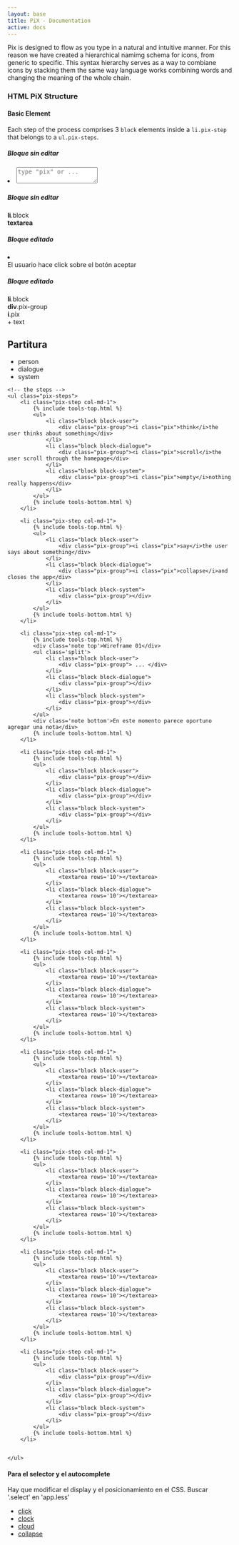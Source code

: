 ```yaml
---
layout: base
title: PiX - Documentation
active: docs
---
```


<p>Pix is designed to flow as you type in a natural and intuitive manner. For this reason we have created a hierarchical namimg schema for icons, from generic to specific. This syntax hierarchy serves as a way to combiane icons by stacking them the same way language works combining words and changing the meaning of the whole chain.</p>

<h3>HTML PiX Structure</h3>
<h4>Basic Element</h4>
Each step of the process comprises 3 <code>block</code> elements inside a <code>li.pix-step</code> that belongs to a <code>ul.pix-steps</code>.


<div class="row">
	<div class="col-md-3">
		<h5>Bloque sin editar</h5>
		<li class='block'>
			<textarea placeholder='type "pix" or ...'></textarea>
		</li>
	</div>
	<div class="col-md-3">
		<h5>Bloque sin editar</h5>
		<div class='docs-block'>
			<strong>li</strong>.block<br>
			<div class='docs-block docs-bk'>
				<strong>textarea</strong>
			</div>
		</div>
	</div>
	<div class="col-md-3">
		<h5>Bloque editado</h5>
		<li class='block'>
			<div class="pix-group">
				<i class="pix pix-click"></i>El usuario hace click sobre el botón aceptar
			</div>
		</li>
	</div>
	<div class="col-md-3">
		<h5>Bloque editado</h5>
		<div class="docs-block">
			<strong>li</strong>.block
			<div class="docs-block">
				<strong>div</strong>.pix-group<br>
				<div class="docs-block">
					<strong>i</strong>.pix 
				</div> + text
			</div>
		</div>
	</div>
</div>

<h2>Partitura</h2>

<div class="pix-score">
	<!-- the score header -->
	<ul class="pix-header col-md-1">
		<li class="block block-user">
			<div class="pix-group"><i class='pix pix-person'></i><label>person</label></div>
		</li>
		<li class="block block-dialogue">
			<div class="pix-group"><i class='pix pix-dialogue'></i><label>dialogue</label></div>
		</li>
		<li class="block block-system">
			<div class="pix-group"><i class='pix pix-system'></i><label>system</label></div>
		</li>
	</ul>

	<!-- the steps -->
	<ul class="pix-steps">
		<li class="pix-step col-md-1">
			{% include tools-top.html %}
			<ul>
				<li class="block block-user">
					<div class="pix-group"><i class="pix">think</i>the user thinks about something</div>
				</li>
				<li class="block block-dialogue">
					<div class="pix-group"><i class="pix">scroll</i>the user scroll through the homepage</div>
				</li>
				<li class="block block-system">
					<div class="pix-group"><i class="pix">empty</i>nothing really happens</div>
				</li>
			</ul>
			{% include tools-bottom.html %}
		</li>
		
		<li class="pix-step col-md-1">
			{% include tools-top.html %}
			<ul>
				<li class="block block-user">
					<div class="pix-group"><i class="pix">say</i>the user says about something</div>
				</li>
				<li class="block block-dialogue">
					<div class="pix-group"><i class="pix">collapse</i>and closes the app</div>
				</li>
				<li class="block block-system">
					<div class="pix-group"></div>
				</li>
			</ul>
			{% include tools-bottom.html %}
		</li>
		
		<li class="pix-step col-md-1">
			{% include tools-top.html %}
			<div class='note top'>Wireframe 01</div>
			<ul class='split'>
				<li class="block block-user">
					<div class="pix-group"> ... </div>
				</li>
				<li class="block block-dialogue">
					<div class="pix-group"></div>
				</li>
				<li class="block block-system">
					<div class="pix-group"></div>
				</li>
			</ul>
			<div class='note bottom'>En este momento parece oportuno agregar una nota</div>
			{% include tools-bottom.html %}
		</li>
		
		<li class="pix-step col-md-1">
			{% include tools-top.html %}
			<ul>
				<li class="block block-user">
					<div class="pix-group"></div>
				</li>
				<li class="block block-dialogue">
					<div class="pix-group"></div>
				</li>
				<li class="block block-system">
					<div class="pix-group"></div>
				</li>
			</ul>
			{% include tools-bottom.html %}
		</li>
		
		<li class="pix-step col-md-1">
			{% include tools-top.html %}
			<ul>
				<li class="block block-user">
					<textarea rows='10'></textarea>
				</li>
				<li class="block block-dialogue">
					<textarea rows='10'></textarea>
				</li>
				<li class="block block-system">
					<textarea rows='10'></textarea>
				</li>
			</ul>
			{% include tools-bottom.html %}
		</li>
		
		<li class="pix-step col-md-1">
			{% include tools-top.html %}
			<ul>
				<li class="block block-user">
					<textarea rows='10'></textarea>
				</li>
				<li class="block block-dialogue">
					<textarea rows='10'></textarea>
				</li>
				<li class="block block-system">
					<textarea rows='10'></textarea>
				</li>
			</ul>
			{% include tools-bottom.html %}
		</li>
		
		<li class="pix-step col-md-1">
			{% include tools-top.html %}
			<ul>
				<li class="block block-user">
					<textarea rows='10'></textarea>
				</li>
				<li class="block block-dialogue">
					<textarea rows='10'></textarea>
				</li>
				<li class="block block-system">
					<textarea rows='10'></textarea>
				</li>
			</ul>
			{% include tools-bottom.html %}
		</li>
		
		<li class="pix-step col-md-1">
			{% include tools-top.html %}
			<ul>
				<li class="block block-user">
					<textarea rows='10'></textarea>
				</li>
				<li class="block block-dialogue">
					<textarea rows='10'></textarea>
				</li>
				<li class="block block-system">
					<textarea rows='10'></textarea>
				</li>
			</ul>
			{% include tools-bottom.html %}
		</li>
		
		<li class="pix-step col-md-1">
			{% include tools-top.html %}
			<ul>
				<li class="block block-user">
					<textarea rows='10'></textarea>
				</li>
				<li class="block block-dialogue">
					<textarea rows='10'></textarea>
				</li>
				<li class="block block-system">
					<textarea rows='10'></textarea>
				</li>
			</ul>
			{% include tools-bottom.html %}
		</li>
		
		<li class="pix-step col-md-1">
			{% include tools-top.html %}
			<ul>
				<li class="block block-user">
					<div class="pix-group"></div>
				</li>
				<li class="block block-dialogue">
					<div class="pix-group"></div>
				</li>
				<li class="block block-system">
					<div class="pix-group"></div>
				</li>
			</ul>
			{% include tools-bottom.html %}
		</li>
		
		
	</ul>
</div>


<h4>Para el selector y el autocomplete</h4>
<p>Hay que modificar el display y el posicionamiento en el CSS. Buscar '.select' en 'app.less'</p>
<ul class="select nav nav-stacked pix-ul">
	<li><a href="#"><i class="pix pix-fw pix-click"></i> click</a></li>
	<li><a href="#"><i class="pix pix-fw pix-clock"></i> clock</a></li>
	<li><a href="#"><i class="pix pix-fw pix-cloud"></i> cloud</a></li>
	<li><a href="#"><i class="pix pix-fw pix-collapse"></i> collapse</a></li>
</ul>

<script type="text/javascript" src="{{ site.baseurl }}/js/jquery.min.js"></script>
<script type="text/javascript" src="{{ site.baseurl }}/js/handlebars.min.js"></script>
<script type="text/javascript" src="{{ site.baseurl }}/js/app.js"></script>